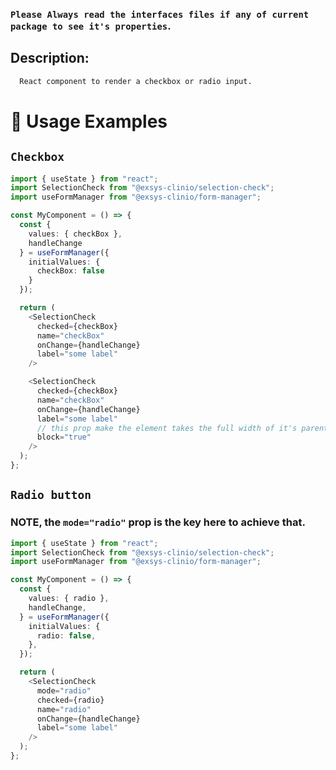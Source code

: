 ### `Please Always read the interfaces files if any of current package to see it's properties`.

## Description:

```sh
  React component to render a checkbox or radio input.
```

# 🔨 Usage Examples

## `Checkbox`

```typescript
import { useState } from "react";
import SelectionCheck from "@exsys-clinio/selection-check";
import useFormManager from "@exsys-clinio/form-manager";

const MyComponent = () => {
  const {
    values: { checkBox },
    handleChange
  } = useFormManager({
    initialValues: {
      checkBox: false
    }
  });

  return (
    <SelectionCheck
      checked={checkBox}
      name="checkBox"
      onChange={handleChange}
      label="some label"
    />

    <SelectionCheck
      checked={checkBox}
      name="checkBox"
      onChange={handleChange}
      label="some label"
      // this prop make the element takes the full width of it's parent
      block="true"
    />
  );
};
```

## `Radio button`

### NOTE, the `mode="radio"` prop is the key here to achieve that.

```typescript
import { useState } from "react";
import SelectionCheck from "@exsys-clinio/selection-check";
import useFormManager from "@exsys-clinio/form-manager";

const MyComponent = () => {
  const {
    values: { radio },
    handleChange,
  } = useFormManager({
    initialValues: {
      radio: false,
    },
  });

  return (
    <SelectionCheck
      mode="radio"
      checked={radio}
      name="radio"
      onChange={handleChange}
      label="some label"
    />
  );
};
```
